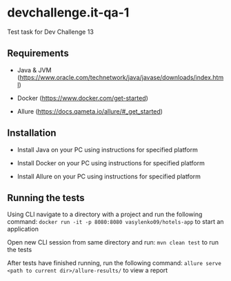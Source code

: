 # devchallenge.it-qa-1
Test task for Dev Challenge 13

## Requirements

- Java & JVM (https://www.oracle.com/technetwork/java/javase/downloads/index.html)

- Docker (https://www.docker.com/get-started)

- Allure (https://docs.qameta.io/allure/#_get_started)

## Installation

- Install Java on your PC using instructions for specified platform

- Install Docker on your PC using instructions for specified platform

- Install Allure on your PC using instructions for specified platform

## Running the tests

Using CLI navigate to a directory with a project and run the following command: ```docker run -it -p 8080:8080 vasylenko09/hotels-app```
to start an application

Open new CLI session from same directory and run: ```mvn clean test``` to run the tests

After tests have finished running, run the following command: ```allure serve <path to current dir>/allure-results/``` to view a report
